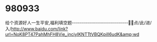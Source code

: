 # 980933
给个资源好人一生平安,福利填空题----------------------------🏐🏐点/此/进/入/http://www.baidu.com/link?url=NoK8PT47PahMhFH8Vie_jnciyIKNTTtVBQKpill6udK&amp;wd
